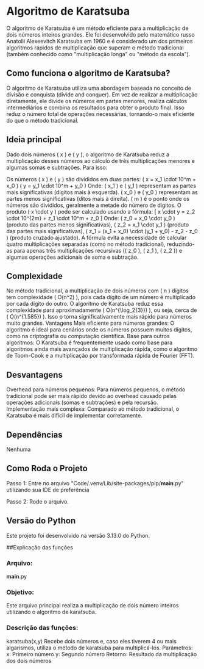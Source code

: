 # Algoritmo de Karatsuba 
O algoritmo de Karatsuba é um método eficiente para a multiplicação de dois números inteiros grandes. Ele foi desenvolvido pelo matemático russo Anatolii Alexeevitch Karatsuba em 1960 e é considerado um dos primeiros algoritmos rápidos de multiplicação que superam o método tradicional (também conhecido como "multiplicação longa" ou "método da escola").

## Como funciona o algoritmo de Karatsuba?
O algoritmo de Karatsuba utiliza uma abordagem baseada no conceito de divisão e conquista (divide and conquer). Em vez de realizar a multiplicação diretamente, ele divide os números em partes menores, realiza cálculos intermediários e combina os resultados para obter o produto final. Isso reduz o número total de operações necessárias, tornando-o mais eficiente do que o método tradicional.

## Ideia principal
Dado dois números ( x ) e ( y ), o algoritmo de Karatsuba reduz a multiplicação desses números ao cálculo de três multiplicações menores e algumas somas e subtrações. Para isso:

Os números ( x ) e ( y ) são divididos em duas partes:
( x = x_1 \cdot 10^m + x_0 )
( y = y_1 \cdot 10^m + y_0 )
Onde:
( x_1 ) e ( y_1 ) representam as partes mais significativas (dígitos mais à esquerda).
( x_0 ) e ( y_0 ) representam as partes menos significativas (ditos mais à direita).
( m ) é o ponto onde os números são divididos, geralmente a metade do número de dígitos.
O produto ( x \cdot y ) pode ser calculado usando a fórmula: [ x \cdot y = z_2 \cdot 10^{2m} + z_1 \cdot 10^m + z_0 ] Onde:
( z_0 = x_0 \cdot y_0 ) (produto das partes menos significativas),
( z_2 = x_1 \cdot y_1 ) (produto das partes mais significativas),
( z_1 = (x_1 + x_0) \cdot (y_1 + y_0) - z_2 - z_0 ) (produto cruzado ajustado).
A fórmula evita a necessidade de calcular quatro multiplicações separadas (como no método tradicional), reduzindo-as para apenas três multiplicações recursivas (( z_0 ), ( z_1 ), ( z_2 )) e algumas operações adicionais de soma e subtração.

## Complexidade
No método tradicional, a multiplicação de dois números com ( n ) dígitos tem complexidade ( O(n^2) ), pois cada dígito de um número é multiplicado por cada dígito do outro.
O algoritmo de Karatsuba reduz essa complexidade para aproximadamente ( O(n^{\log_2{3}}) ), ou seja, cerca de ( O(n^{1.585}) ). Isso o torna significativamente mais rápido para números muito grandes.
Vantagens
Mais eficiente para números grandes: O algoritmo é ideal para cenários onde os números possuem muitos dígitos, como na criptografia ou computação científica.
Base para outros algoritmos: O Karatsuba é frequentemente usado como base para algoritmos ainda mais avançados de multiplicação rápida, como o algoritmo de Toom-Cook e a multiplicação por transformada rápida de Fourier (FFT).
## Desvantagens
Overhead para números pequenos: Para números pequenos, o método tradicional pode ser mais rápido devido ao overhead causado pelas operações adicionais (somas e subtrações) e pela recursão.
Implementação mais complexa: Comparado ao método tradicional, o Karatsuba é mais difícil de implementar corretamente.

## Dependências
Nenhuma 

## Como Roda o Projeto
Passo 1: 
Entre no arquivo "Code/.venv/Lib/site-packages/pip/__main__.py" utilizando sua IDE de preferência

Passo 2: 
Rode o arquivo.

## Versão do Python
Este projeto foi desenvolvido na versão 3.13.0 do Python.

##Explicação das funções
### Arquivo: 
__main__.py
### Objetivo: 
Este arquivo principal realiza a multiplicação de dois número inteiros utilizando o algoritmo de karatsuba.
### Descrição das funções:
karatsuba(x,y)
Recebe dois números e, caso eles tiverem 4 ou mais algarismos, utiliza o método de karatsuba para multiplicá-los.
Parâmetros:
x: Primeiro número
y: Segundo número
Retorno:
Resultado da multiplicação dos dois números



